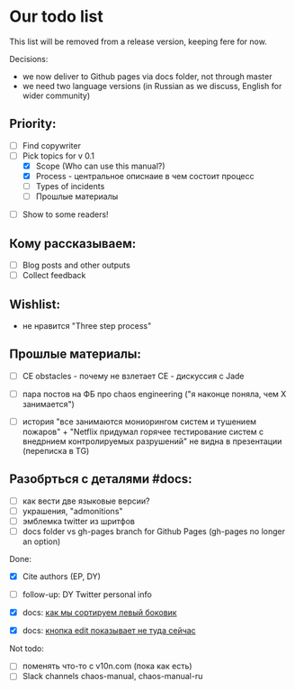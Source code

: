 # Our todo list

This list will be removed from a release version, keeping fere for now. 

Decisions:

- we now deliver to Github pages via docs folder, not through master
- we need two language versions (in Russian as we discuss, English for wider community)

## Priority:

* [ ] Find copywriter
* [ ] Pick topics for v 0.1
    * [x] Scope (Who can use this manual?)
    * [x] Process - центральное описнаие в чем состоит процесс
    * [ ] Types of incidents
    * [ ] Прошлые материалы
- [ ] Show to some readers! 

## Кому рассказываем:

- [ ] Blog posts and other outputs
- [ ] Collect feedback 

## Wishlist:

- не нравится "Three step process"


## Прошлые материалы:

- [ ] CE obstacles - почему не взлетает CE - дискуссия  c Jade

- [ ] пара постов на ФБ про chaos engineering ("я наконце поняла, чем X занимается")

- [ ] история "все занимаются мониорингом систем и тушением пожаров" + 
      "Netflix придумал горячее тестирование систем с внедрнием контролируемых разрушений"
       не видна в презентации (переписка в TG) 

## Разобрться с деталями #docs:

- [ ] как вести две языковые версии?
- [ ] украшения, "admonitions"
- [ ] эмблемка twitter из шритфов
- [ ] docs folder vs gh-pages branch for Github Pages (gh-pages no longer an option)
 
Done:

- [x] Cite authors (EP, DY)
- [ ] follow-up: DY Twitter personal info
- [x] docs: [как мы сортируем левый боковик](https://github.com/mkdocs/mkdocs/issues/2113)
- [x] docs: [кнопка edit показывает не туда сейчас](https://github.com/chaos-manual/docs/issues/1)


Not todo:

- [ ] поменять что-то с v10n.com (пока как есть)
- [ ] Slack channels chaos-manual, chaos-manual-ru
